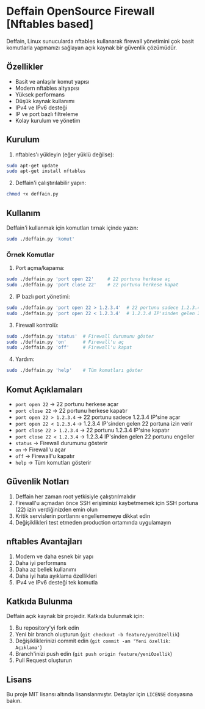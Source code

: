 # Deffain OpenSource Firewall [Nftables based]

Deffain, Linux sunucularda nftables kullanarak firewall yönetimini çok basit komutlarla yapmanızı sağlayan açık kaynak bir güvenlik çözümüdür.

## Özellikler

- Basit ve anlaşılır komut yapısı
- Modern nftables altyapısı
- Yüksek performans
- Düşük kaynak kullanımı
- IPv4 ve IPv6 desteği
- IP ve port bazlı filtreleme
- Kolay kurulum ve yönetim

## Kurulum

1. nftables'ı yükleyin (eğer yüklü değilse):
```bash
sudo apt-get update
sudo apt-get install nftables
```

2. Deffain'i çalıştırılabilir yapın:
```bash
chmod +x deffain.py
```

## Kullanım

Deffain'i kullanmak için komutları tırnak içinde yazın:

```bash
sudo ./deffain.py 'komut'
```

### Örnek Komutlar

1. Port açma/kapama:
```bash
sudo ./deffain.py 'port open 22'     # 22 portunu herkese aç
sudo ./deffain.py 'port close 22'    # 22 portunu herkese kapat
```

2. IP bazlı port yönetimi:
```bash
sudo ./deffain.py 'port open 22 > 1.2.3.4'  # 22 portunu sadece 1.2.3.4 IP'sine aç
sudo ./deffain.py 'port open 22 < 1.2.3.4'  # 1.2.3.4 IP'sinden gelen 22 portuna izin ver
```

3. Firewall kontrolü:
```bash
sudo ./deffain.py 'status'  # Firewall durumunu göster
sudo ./deffain.py 'on'      # Firewall'u aç
sudo ./deffain.py 'off'     # Firewall'u kapat
```

4. Yardım:
```bash
sudo ./deffain.py 'help'    # Tüm komutları göster
```

## Komut Açıklamaları

- `port open 22` -> 22 portunu herkese açar
- `port close 22` -> 22 portunu herkese kapatır
- `port open 22 > 1.2.3.4` -> 22 portunu sadece 1.2.3.4 IP'sine açar
- `port open 22 < 1.2.3.4` -> 1.2.3.4 IP'sinden gelen 22 portuna izin verir
- `port close 22 > 1.2.3.4` -> 22 portunu 1.2.3.4 IP'sine kapatır
- `port close 22 < 1.2.3.4` -> 1.2.3.4 IP'sinden gelen 22 portunu engeller
- `status` -> Firewall durumunu gösterir
- `on` -> Firewall'u açar
- `off` -> Firewall'u kapatır
- `help` -> Tüm komutları gösterir

## Güvenlik Notları

1. Deffain her zaman root yetkisiyle çalıştırılmalıdır
2. Firewall'u açmadan önce SSH erişiminizi kaybetmemek için SSH portuna (22) izin verdiğinizden emin olun
3. Kritik servislerin portlarını engellememeye dikkat edin
4. Değişiklikleri test etmeden production ortamında uygulamayın

## nftables Avantajları

1. Modern ve daha esnek bir yapı
2. Daha iyi performans
3. Daha az bellek kullanımı
4. Daha iyi hata ayıklama özellikleri
5. IPv4 ve IPv6 desteği tek komutla

## Katkıda Bulunma

Deffain açık kaynak bir projedir. Katkıda bulunmak için:

1. Bu repository'yi fork edin
2. Yeni bir branch oluşturun (`git checkout -b feature/yeniOzellik`)
3. Değişikliklerinizi commit edin (`git commit -am 'Yeni özellik: Açıklama'`)
4. Branch'inizi push edin (`git push origin feature/yeniOzellik`)
5. Pull Request oluşturun

## Lisans

Bu proje MIT lisansı altında lisanslanmıştır. Detaylar için `LICENSE` dosyasına bakın. 
